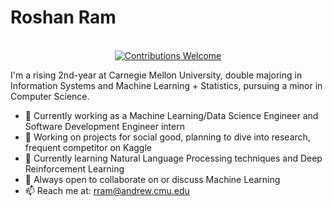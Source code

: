 # Roshan Ram 



<p align="center">
<br/><a href="#contributing"><img alt="Contributions Welcome" src="https://img.shields.io/badge/contributions-welcome-brightgreen?style=for-the-badge&labelColor=black&logo=github"></a>
</p>
 
I'm a rising 2nd-year at Carnegie Mellon University, double majoring in Information Systems and Machine Learning + Statistics, pursuing a minor in Computer Science. 

</p>

- 🔭 Currently working as a Machine Learning/Data Science Engineer and Software Development Engineer intern
- 🔭 Working on projects for social good, planning to dive into research, frequent competitor on Kaggle
- 🌱 Currently learning Natural Language Processing techniques and Deep Reinforcement Learning
- 💬 Always open to collaborate on or discuss Machine Learning
- 📫 Reach me at: rram@andrew.cmu.edu
